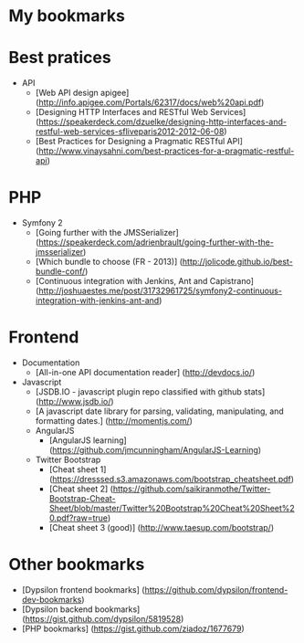 My bookmarks
=============

# Best pratices
  + API
    + [Web API design apigee] (http://info.apigee.com/Portals/62317/docs/web%20api.pdf)
    + [Designing HTTP Interfaces and RESTful Web Services] (https://speakerdeck.com/dzuelke/designing-http-interfaces-and-restful-web-services-sfliveparis2012-2012-06-08)
    + [Best Practices for Designing a Pragmatic RESTful API] (http://www.vinaysahni.com/best-practices-for-a-pragmatic-restful-api)

# PHP
  + Symfony 2
    + [Going further with the JMSSerializer] (https://speakerdeck.com/adrienbrault/going-further-with-the-jmsserializer)
    + [Which bundle to choose (FR - 2013)] (http://jolicode.github.io/best-bundle-conf/)
    + [Continuous integration with Jenkins, Ant and Capistrano] (http://joshuaestes.me/post/31732961725/symfony2-continuous-integration-with-jenkins-ant-and)

# Frontend
  + Documentation
    + [All-in-one API documentation reader] (http://devdocs.io/)
  + Javascript
    + [JSDB.IO - javascript plugin repo classified with github stats] (http://www.jsdb.io/)
    + [A javascript date library for parsing, validating, manipulating, and formatting dates.] (http://momentjs.com/)
    + AngularJS
      + [AngularJS learning] (https://github.com/jmcunningham/AngularJS-Learning)
    + Twitter Bootstrap
      + [Cheat sheet 1] (https://dresssed.s3.amazonaws.com/bootstrap_cheatsheet.pdf)
      + [Cheat sheet 2] (https://github.com/saikiranmothe/Twitter-Bootstrap-Cheat-Sheet/blob/master/Twitter%20Bootstrap%20Cheat%20Sheet%20.pdf?raw=true)
      + [Cheat sheet 3 (good)] (http://www.taesup.com/bootstrap/)

# Other bookmarks
  + [Dypsilon frontend bookmarks] (https://github.com/dypsilon/frontend-dev-bookmarks)
  + [Dypsilon backend bookmarks] (https://gist.github.com/dypsilon/5819528)
  + [PHP bookmarks] (https://gist.github.com/ziadoz/1677679)
